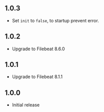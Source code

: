 <!-- https://developers.home-assistant.io/docs/add-ons/presentation#keeping-a-changelog -->

## 1.0.3

- Set ``init`` to ``false``, to startup prevent error.

## 1.0.2

- Upgrade to Filebeat 8.6.0

## 1.0.1

- Upgrade to Filebeat 8.1.1

## 1.0.0

- Initial release
